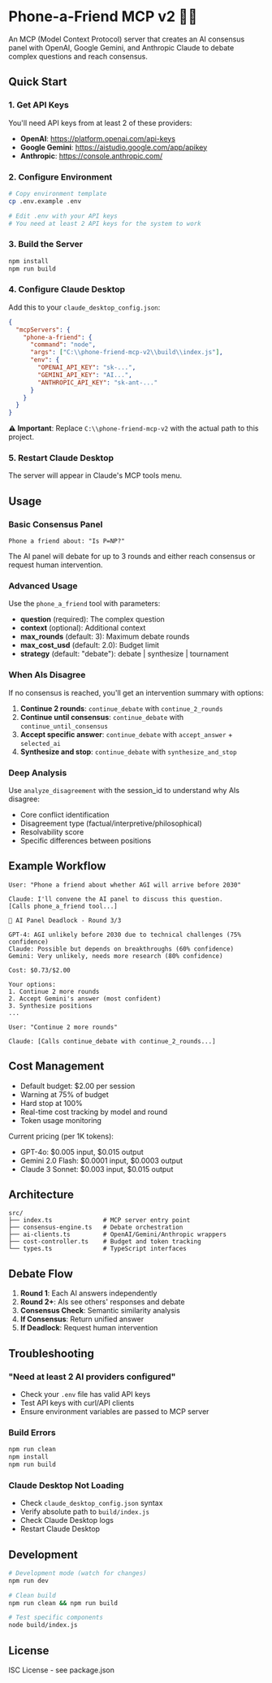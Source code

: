 # Phone-a-Friend MCP v2 🤖📞

An MCP (Model Context Protocol) server that creates an AI consensus panel with OpenAI, Google Gemini, and Anthropic Claude to debate complex questions and reach consensus.

## Quick Start

### 1. Get API Keys

You'll need API keys from at least 2 of these providers:

- **OpenAI**: https://platform.openai.com/api-keys
- **Google Gemini**: https://aistudio.google.com/app/apikey  
- **Anthropic**: https://console.anthropic.com/

### 2. Configure Environment

```bash
# Copy environment template
cp .env.example .env

# Edit .env with your API keys
# You need at least 2 API keys for the system to work
```

### 3. Build the Server

```bash
npm install
npm run build
```

### 4. Configure Claude Desktop

Add this to your `claude_desktop_config.json`:

```json
{
  "mcpServers": {
    "phone-a-friend": {
      "command": "node",
      "args": ["C:\\phone-friend-mcp-v2\\build\\index.js"],
      "env": {
        "OPENAI_API_KEY": "sk-...",
        "GEMINI_API_KEY": "AI...",
        "ANTHROPIC_API_KEY": "sk-ant-..."
      }
    }
  }
}
```

**⚠️ Important**: Replace `C:\\phone-friend-mcp-v2` with the actual path to this project.

### 5. Restart Claude Desktop

The server will appear in Claude's MCP tools menu.

## Usage

### Basic Consensus Panel

```
Phone a friend about: "Is P=NP?"
```

The AI panel will debate for up to 3 rounds and either reach consensus or request human intervention.

### Advanced Usage

Use the `phone_a_friend` tool with parameters:

- **question** (required): The complex question
- **context** (optional): Additional context  
- **max_rounds** (default: 3): Maximum debate rounds
- **max_cost_usd** (default: 2.0): Budget limit
- **strategy** (default: "debate"): debate | synthesize | tournament

### When AIs Disagree

If no consensus is reached, you'll get an intervention summary with options:

1. **Continue 2 rounds**: `continue_debate` with `continue_2_rounds`
2. **Continue until consensus**: `continue_debate` with `continue_until_consensus` 
3. **Accept specific answer**: `continue_debate` with `accept_answer` + `selected_ai`
4. **Synthesize and stop**: `continue_debate` with `synthesize_and_stop`

### Deep Analysis

Use `analyze_disagreement` with the session_id to understand why AIs disagree:

- Core conflict identification
- Disagreement type (factual/interpretive/philosophical)  
- Resolvability score
- Specific differences between positions

## Example Workflow

```
User: "Phone a friend about whether AGI will arrive before 2030"

Claude: I'll convene the AI panel to discuss this question.
[Calls phone_a_friend tool...]

🚨 AI Panel Deadlock - Round 3/3

GPT-4: AGI unlikely before 2030 due to technical challenges (75% confidence)
Claude: Possible but depends on breakthroughs (60% confidence)  
Gemini: Very unlikely, needs more research (80% confidence)

Cost: $0.73/$2.00

Your options:
1. Continue 2 more rounds
2. Accept Gemini's answer (most confident)
3. Synthesize positions
...

User: "Continue 2 more rounds"

Claude: [Calls continue_debate with continue_2_rounds...]
```

## Cost Management

- Default budget: $2.00 per session
- Warning at 75% of budget  
- Hard stop at 100%
- Real-time cost tracking by model and round
- Token usage monitoring

Current pricing (per 1K tokens):
- GPT-4o: $0.005 input, $0.015 output
- Gemini 2.0 Flash: $0.0001 input, $0.0003 output  
- Claude 3 Sonnet: $0.003 input, $0.015 output

## Architecture

```
src/
├── index.ts              # MCP server entry point
├── consensus-engine.ts   # Debate orchestration
├── ai-clients.ts         # OpenAI/Gemini/Anthropic wrappers
├── cost-controller.ts    # Budget and token tracking  
└── types.ts              # TypeScript interfaces
```

## Debate Flow

1. **Round 1**: Each AI answers independently
2. **Round 2+**: AIs see others' responses and debate
3. **Consensus Check**: Semantic similarity analysis
4. **If Consensus**: Return unified answer
5. **If Deadlock**: Request human intervention

## Troubleshooting

### "Need at least 2 AI providers configured"

- Check your `.env` file has valid API keys
- Test API keys with curl/API clients
- Ensure environment variables are passed to MCP server

### Build Errors

```bash
npm run clean
npm install
npm run build
```

### Claude Desktop Not Loading

- Check `claude_desktop_config.json` syntax
- Verify absolute path to `build/index.js`
- Check Claude Desktop logs
- Restart Claude Desktop

## Development

```bash
# Development mode (watch for changes)
npm run dev

# Clean build
npm run clean && npm run build

# Test specific components
node build/index.js
```

## License

ISC License - see package.json